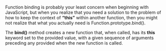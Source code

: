 Function binding is probably your least concern when beginning with JavaScript, but when you realize that you need a solution to the problem of how to keep the context of **“this”** within another function, then you might not realize that what you actually need is Function.prototype.bind().

The **bind()** method creates a new function that, when called, has its **this** keyword set to the provided value, with a given sequence of arguments preceding any provided when the new function is called.
